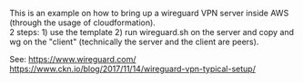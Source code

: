 This is an example on how to bring up a wireguard VPN server inside AWS (through the usage of cloudformation).  
2 steps: 1) use the template 2) run wireguard.sh on the server and copy and wg on the "client" (technically the server and the client are peers).  

See: 
https://www.wireguard.com/  
https://www.ckn.io/blog/2017/11/14/wireguard-vpn-typical-setup/
